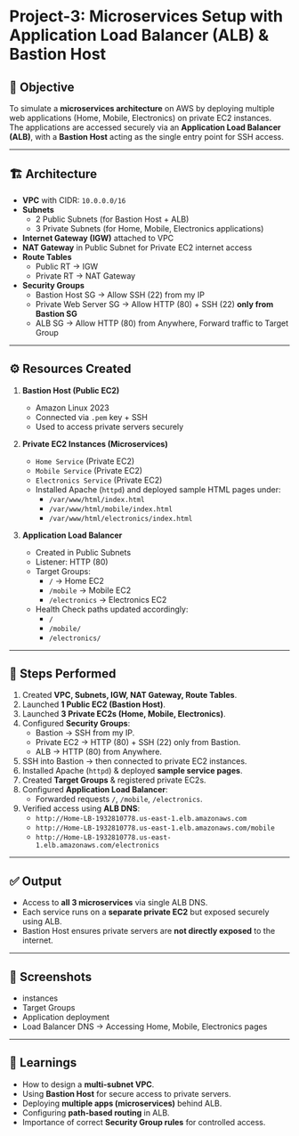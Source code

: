 # Project-3: Microservices Setup with Application Load Balancer (ALB) & Bastion Host

## 📌 Objective

To simulate a **microservices architecture** on AWS by deploying multiple web applications (Home, Mobile, Electronics) on private EC2 instances.  
The applications are accessed securely via an **Application Load Balancer (ALB)**, with a **Bastion Host** acting as the single entry point for SSH access.

---

## 🏗️ Architecture

- **VPC** with CIDR: `10.0.0.0/16`
- **Subnets**
  - 2 Public Subnets (for Bastion Host + ALB)
  - 3 Private Subnets (for Home, Mobile, Electronics applications)
- **Internet Gateway (IGW)** attached to VPC
- **NAT Gateway** in Public Subnet for Private EC2 internet access
- **Route Tables**
  - Public RT → IGW
  - Private RT → NAT Gateway
- **Security Groups**
  - Bastion Host SG → Allow SSH (22) from my IP
  - Private Web Server SG → Allow HTTP (80) + SSH (22) **only from Bastion SG**
  - ALB SG → Allow HTTP (80) from Anywhere, Forward traffic to Target Group

---

## ⚙️ Resources Created

1. **Bastion Host (Public EC2)**

   - Amazon Linux 2023
   - Connected via `.pem` key + SSH
   - Used to access private servers securely

2. **Private EC2 Instances (Microservices)**

   - `Home Service` (Private EC2)
   - `Mobile Service` (Private EC2)
   - `Electronics Service` (Private EC2)
   - Installed Apache (`httpd`) and deployed sample HTML pages under:
     - `/var/www/html/index.html`
     - `/var/www/html/mobile/index.html`
     - `/var/www/html/electronics/index.html`

3. **Application Load Balancer**
   - Created in Public Subnets
   - Listener: HTTP (80)
   - Target Groups:
     - `/` → Home EC2
     - `/mobile` → Mobile EC2
     - `/electronics` → Electronics EC2
   - Health Check paths updated accordingly:
     - `/`
     - `/mobile/`
     - `/electronics/`

---

## 🔑 Steps Performed

1. Created **VPC, Subnets, IGW, NAT Gateway, Route Tables**.
2. Launched **1 Public EC2 (Bastion Host)**.
3. Launched **3 Private EC2s (Home, Mobile, Electronics)**.
4. Configured **Security Groups**:
   - Bastion → SSH from my IP.
   - Private EC2 → HTTP (80) + SSH (22) only from Bastion.
   - ALB → HTTP (80) from Anywhere.
5. SSH into Bastion → then connected to private EC2 instances.
6. Installed Apache (`httpd`) & deployed **sample service pages**.
7. Created **Target Groups** & registered private EC2s.
8. Configured **Application Load Balancer**:
   - Forwarded requests `/`, `/mobile`, `/electronics`.
9. Verified access using **ALB DNS**:
   - `http://Home-LB-1932810778.us-east-1.elb.amazonaws.com`
   - `http://Home-LB-1932810778.us-east-1.elb.amazonaws.com/mobile`
   - `http://Home-LB-1932810778.us-east-1.elb.amazonaws.com/electronics`

---

## ✅ Output

- Access to **all 3 microservices** via single ALB DNS.
- Each service runs on a **separate private EC2** but exposed securely using ALB.
- Bastion Host ensures private servers are **not directly exposed** to the internet.

---

## 📸 Screenshots

- instances
- Target Groups
- Application deployment
- Load Balancer DNS → Accessing Home, Mobile, Electronics pages

---

## 📝 Learnings

- How to design a **multi-subnet VPC**.
- Using **Bastion Host** for secure access to private servers.
- Deploying **multiple apps (microservices)** behind ALB.
- Configuring **path-based routing** in ALB.
- Importance of correct **Security Group rules** for controlled access.
